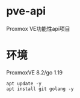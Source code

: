# pve-api
Proxmox VE功能性api项目
# 环境
ProxmoxVE 8.2/go 1.19
~~~
apt update -y
apt install git golang -y
~~~
